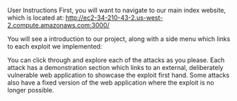 User Instructions
First, you will want to navigate to our main index website, which is located at: 
http://ec2-34-210-43-2.us-west-2.compute.amazonaws.com:3000/

You will see a introduction to our project, along with a side menu which links to each exploit we implemented: 

You can click through and explore each of the attacks as you please. Each attack has a demonstration section which links to an external, deliberately vulnerable web application to showcase the exploit first hand. Some attacks also have a fixed version of the web application where the exploit is no longer possible. 


